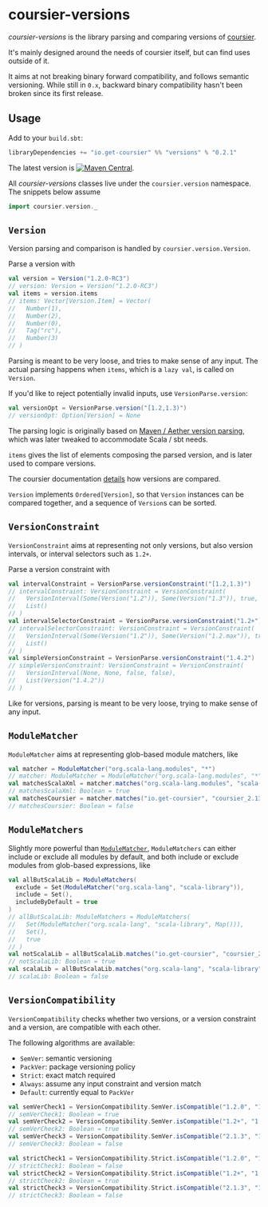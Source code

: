 # coursier-versions

*coursier-versions* is the library parsing and comparing versions of
[coursier](https://get-coursier.io).

It's mainly designed around the needs of coursier itself, but can find uses outside of it.

It aims at not breaking binary forward compatibility, and follows semantic versioning.
While still in `0.x`, backward binary compatibility hasn't been broken since its first release.

## Usage

Add to your `build.sbt`:
```scala
libraryDependencies += "io.get-coursier" %% "versions" % "0.2.1"
```

The latest version is
[![Maven Central](https://img.shields.io/maven-central/v/io.get-coursier/versions_2.13.svg)](https://maven-badges.herokuapp.com/maven-central/io.get-coursier/versions_2.13).

All *coursier-versions* classes live under the `coursier.version` namespace. The snippets below
assume
```scala
import coursier.version._
```

## `Version`

Version parsing and comparison is handled by `coursier.version.Version`.

Parse a version with
```scala
val version = Version("1.2.0-RC3")
// version: Version = Version("1.2.0-RC3")
val items = version.items
// items: Vector[Version.Item] = Vector(
//   Number(1),
//   Number(2),
//   Number(0),
//   Tag("rc"),
//   Number(3)
// )
```

Parsing is meant to be very loose, and tries to make sense of any input. The actual
parsing happens when `items`, which is a `lazy val`, is called on `Version`.

If you'd like to reject potentially invalid inputs, use `VersionParse.version`:
```scala
val versionOpt = VersionParse.version("[1.2,1.3)")
// versionOpt: Option[Version] = None
```


The parsing logic is originally based on [Maven / Aether version parsing](https://github.com/apache/maven-resolver/blob/3b8a7ec07799d894d5ffde523ec9a8062956805a/aether-util/src/main/java/org/eclipse/aether/util/version/GenericVersion.java), which was later tweaked to accommodate Scala / sbt needs.

`items` gives the list of elements composing the parsed version, and is later used to compare versions.

The coursier documentation [details](https://get-coursier.io/docs/other-version-handling.html#ordering)
how versions are compared.

`Version` implements `Ordered[Version]`, so that `Version` instances can be compared together,
and a sequence of `Version`s can be sorted.

## `VersionConstraint`

`VersionConstraint` aims at representing not only versions, but also version intervals, or
interval selectors such as `1.2+`.

Parse a version constraint with
```scala
val intervalConstraint = VersionParse.versionConstraint("[1.2,1.3)")
// intervalConstraint: VersionConstraint = VersionConstraint(
//   VersionInterval(Some(Version("1.2")), Some(Version("1.3")), true, false),
//   List()
// )
val intervalSelectorConstraint = VersionParse.versionConstraint("1.2+")
// intervalSelectorConstraint: VersionConstraint = VersionConstraint(
//   VersionInterval(Some(Version("1.2")), Some(Version("1.2.max")), true, true),
//   List()
// )
val simpleVersionConstraint = VersionParse.versionConstraint("1.4.2")
// simpleVersionConstraint: VersionConstraint = VersionConstraint(
//   VersionInterval(None, None, false, false),
//   List(Version("1.4.2"))
// )
```


Like for versions, parsing is meant to be very loose, trying to make sense of any input.

## `ModuleMatcher`

`ModuleMatcher` aims at representing glob-based module matchers, like
```scala
val matcher = ModuleMatcher("org.scala-lang.modules", "*")
// matcher: ModuleMatcher = ModuleMatcher("org.scala-lang.modules", "*", Map())
val matchesScalaXml = matcher.matches("org.scala-lang.modules", "scala-xml_2.13")
// matchesScalaXml: Boolean = true
val matchesCoursier = matcher.matches("io.get-coursier", "coursier_2.13")
// matchesCoursier: Boolean = false
```


## `ModuleMatchers`

Slightly more powerful than [`ModuleMatcher`](#modulematcher), `ModuleMatchers` can
either include or exclude all modules by default, and both include or exclude modules
from glob-based expressions, like
```scala
val allButScalaLib = ModuleMatchers(
  exclude = Set(ModuleMatcher("org.scala-lang", "scala-library")),
  include = Set(),
  includeByDefault = true
)
// allButScalaLib: ModuleMatchers = ModuleMatchers(
//   Set(ModuleMatcher("org.scala-lang", "scala-library", Map())),
//   Set(),
//   true
// )
val notScalaLib = allButScalaLib.matches("io.get-coursier", "coursier_2.13")
// notScalaLib: Boolean = true
val scalaLib = allButScalaLib.matches("org.scala-lang", "scala-library")
// scalaLib: Boolean = false
```


## `VersionCompatibility`

`VersionCompatibility` checks whether two versions, or a version constraint and a version,
are compatible with each other.

The following algorithms are available:
- `SemVer`: semantic versioning
- `PackVer`: package versioning policy
- `Strict`: exact match required
- `Always`: assume any input constraint and version match
- `Default`: currently equal to `PackVer`

```scala
val semVerCheck1 = VersionCompatibility.SemVer.isCompatible("1.2.0", "1.2.4")
// semVerCheck1: Boolean = true
val semVerCheck2 = VersionCompatibility.SemVer.isCompatible("1.2+", "1.2.4")
// semVerCheck2: Boolean = true
val semVerCheck3 = VersionCompatibility.SemVer.isCompatible("2.1.3", "1.2.4")
// semVerCheck3: Boolean = false
```


```scala
val strictCheck1 = VersionCompatibility.Strict.isCompatible("1.2.0", "1.2.4")
// strictCheck1: Boolean = false
val strictCheck2 = VersionCompatibility.Strict.isCompatible("1.2+", "1.2.4")
// strictCheck2: Boolean = true
val strictCheck3 = VersionCompatibility.Strict.isCompatible("2.1.3", "1.2.4")
// strictCheck3: Boolean = false
```

